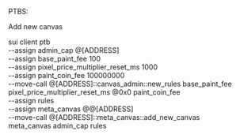 PTBS:

Add new canvas

sui client ptb \
--assign admin_cap @[ADDRESS] \
--assign base_paint_fee 100 \
--assign pixel_price_multiplier_reset_ms 1000 \
--assign paint_coin_fee 100000000 \
--move-call @[ADDRESS]::canvas_admin::new_rules base_paint_fee pixel_price_multiplier_reset_ms @0x0 paint_coin_fee \
--assign rules \
--assign meta_canvas @@[ADDRESS] \
--move-call @[ADDRESS]::meta_canvas::add_new_canvas \
meta_canvas admin_cap rules
